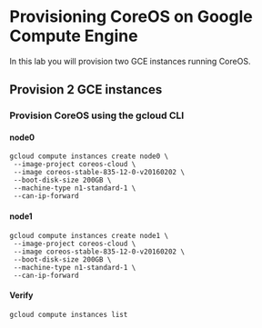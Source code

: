# Provisioning CoreOS on Google Compute Engine

In this lab you will provision two GCE instances running CoreOS.

## Provision 2 GCE instances

### Provision CoreOS using the gcloud CLI

#### node0

```
gcloud compute instances create node0 \
 --image-project coreos-cloud \
 --image coreos-stable-835-12-0-v20160202 \
 --boot-disk-size 200GB \
 --machine-type n1-standard-1 \
 --can-ip-forward
```

#### node1

```
gcloud compute instances create node1 \
 --image-project coreos-cloud \
 --image coreos-stable-835-12-0-v20160202 \
 --boot-disk-size 200GB \
 --machine-type n1-standard-1 \
 --can-ip-forward
```

#### Verify

```
gcloud compute instances list
```
